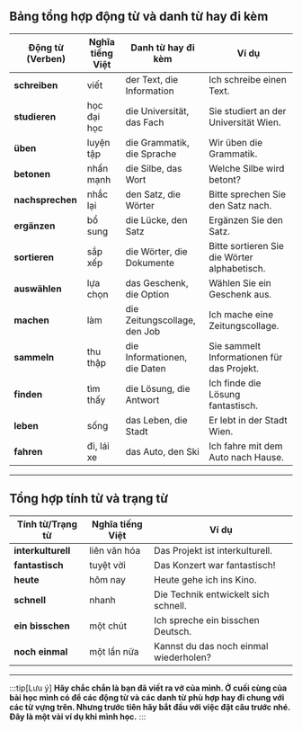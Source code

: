 ## **Bảng tổng hợp động từ và danh từ hay đi kèm**

| **Động từ (Verben)** | **Nghĩa tiếng Việt** | **Danh từ hay đi kèm**       | **Ví dụ**                                    |
| -------------------- | -------------------- | ---------------------------- | -------------------------------------------- |
| **schreiben**        | viết                 | der Text, die Information    | Ich schreibe einen Text.                     |
| **studieren**        | học đại học          | die Universität, das Fach    | Sie studiert an der Universität Wien.        |
| **üben**             | luyện tập            | die Grammatik, die Sprache   | Wir üben die Grammatik.                      |
| **betonen**          | nhấn mạnh            | die Silbe, das Wort          | Welche Silbe wird betont?                    |
| **nachsprechen**     | nhắc lại             | den Satz, die Wörter         | Bitte sprechen Sie den Satz nach.            |
| **ergänzen**         | bổ sung              | die Lücke, den Satz          | Ergänzen Sie den Satz.                       |
| **sortieren**        | sắp xếp              | die Wörter, die Dokumente    | Bitte sortieren Sie die Wörter alphabetisch. |
| **auswählen**        | lựa chọn             | das Geschenk, die Option     | Wählen Sie ein Geschenk aus.                 |
| **machen**           | làm                  | die Zeitungscollage, den Job | Ich mache eine Zeitungscollage.              |
| **sammeln**          | thu thập             | die Informationen, die Daten | Sie sammelt Informationen für das Projekt.   |
| **finden**           | tìm thấy             | die Lösung, die Antwort      | Ich finde die Lösung fantastisch.            |
| **leben**            | sống                 | das Leben, die Stadt         | Er lebt in der Stadt Wien.                   |
| **fahren**           | đi, lái xe           | das Auto, den Ski            | Ich fahre mit dem Auto nach Hause.           |

---

## **Tổng hợp tính từ và trạng từ**

| **Tính từ/Trạng từ** | **Nghĩa tiếng Việt** | **Ví dụ**                              |
| -------------------- | -------------------- | -------------------------------------- |
| **interkulturell**   | liên văn hóa         | Das Projekt ist interkulturell.        |
| **fantastisch**      | tuyệt vời            | Das Konzert war fantastisch!           |
| **heute**            | hôm nay              | Heute gehe ich ins Kino.               |
| **schnell**          | nhanh                | Die Technik entwickelt sich schnell.   |
| **ein bisschen**     | một chút             | Ich spreche ein bisschen Deutsch.      |
| **noch einmal**      | một lần nữa          | Kannst du das noch einmal wiederholen? |

---
:::tip[Lưu ý]
**Hãy chắc chắn là bạn đã viết ra vở của mình. Ở cuối cùng của bài học mình có để các động từ và các danh từ phù hợp hay đi chung với các từ vựng trên. Nhưng trước tiên hãy bắt đầu với việc đặt câu trước nhé. Đây là một vài ví dụ khi mình học.**
:::